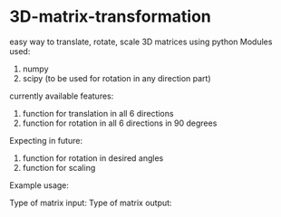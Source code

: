 # 3D-matrix-transformation
easy way to translate, rotate, scale 3D matrices using python
Modules used:
1. numpy
2. scipy (to be used for rotation in any direction part)

currently available features:
1. function for translation in all 6 directions
2. function for rotation in all 6 directions in 90 degrees

Expecting in future:
1. function for rotation in desired angles
2. function for scaling

Example usage:

Type of matrix input:
Type of matrix output:

